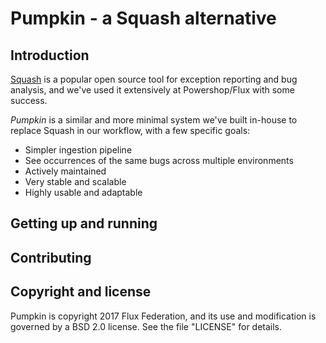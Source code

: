 # Pumpkin - a Squash alternative

## Introduction

[Squash](http://squash.io/) is a popular open source tool for
exception reporting and bug analysis, and we've used it extensively at
Powershop/Flux with some success.

_Pumpkin_ is a similar and more minimal system we've built in-house to
replace Squash in our workflow, with a few specific goals:

- Simpler ingestion pipeline
- See occurrences of the same bugs across multiple environments
- Actively maintained
- Very stable and scalable
- Highly usable and adaptable

## Getting up and running

## Contributing

## Copyright and license

Pumpkin is copyright 2017 Flux Federation, and its use and
modification is governed by a BSD 2.0 license. See the file "LICENSE"
for details.

